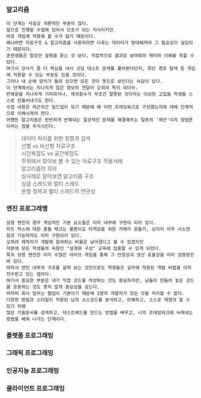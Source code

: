 ### 알고리즘
```
이 단계는 사실상 개론적인 부분이 많다.
앞으로 진행할 수업에 있어서 단초가 되는 지식이지만
바로 게임에 적용해 볼 수가 없기 때문이다.
왜냐하면 자료구조 & 알고리즘을 사용하려면 다루는 데이터가 방대해져야 그 필요성이 실감되기 때문이다.
훈련생들은 말로만 설명을 듣는 것 보다, 직접적으로 결과로 보여줘야 재미와 이해를 취할 수 있다.
여기서 강사가 좀 더 욕심을 내서 코딩 테스트 문제를 풀어본다던지, 최단 경로 탐색 등 게임에 적용할 수 있는 부분도 있을 것이다.
그러나 내 손에 망치가 들려 있으면 모든 것이 못으로 보인다는 속담이 있다.
이 단계에서는 지나치게 많은 정보의 전달이 오히려 독이 되더라.
반복문을 지나치게 기피하거나, 재귀함수가 무조건 잘못된 것이라는 이상한 고집을 학생들 스스로 만들어내기도 한다.
수업 내용은 차근차근 빌드업이 되기 때문에 왜 이런 프레임워크로 구성했는지에 대해 단계적으로 이해시켜야 한다.
어쨌든 알고리즘은 빈번하게 반복되는 일상적인 문제를 해결해주는 일종의 '제안'이자 방법론이라는 점을 주지시킨다.
````
> 데이터 처리를 위한 정렬과 검색<br/>
> 선형 vs 비선형 자료구조<br/>
> 시간복잡도 vs 공간복잡도<br/>
> 주위에서 찾아보 볼 수 있는 자료구조 적용사례<br/>
> 알고리즘의 의의<br/>
> 실사례로 알아보면 알고리즘 구조<br/>
> 싱글 스레드와 멀티 스레드<br/>
> 분할 정복과 멀티 스레드의 연관성<br/>
<p/>

### 엔진 프로그레맹
```
상용 엔진의 경우 게임적인 기본 요소들은 이미 내부에 구현이 되어 있다.
히트 박스에 대한 충돌 체크는 물론이오 타격감을 위한 카메라 흔들기, 심지어 아주 사소한 점프 기능마저도 이미 구현되어 있다.
오히려 제작자가 개발에 참여하는 비율은 낮아졌다고 볼 수 있겠지만
덕분에 모든 학생들의 숙원인 "설계와 구성" 교육에 집중할 수 있게 되었다.
특히 상용 엔진은 이미 수많은 라이브 게임을 통해 그 안정성과 생산 효율성을 이미 검증받은 바 있다.
따라서 엔진 내부의 구조를 살펴 보는 것만으로도 학생들은 실무에 적용된 개발 비법을 이미 전수받고 있는 셈이다.
여기서 중요한 부분은 내가 직접 코드를 작성하는 것도 중요하지만, 남들이 만들어 놓은 코드를 응용하는 것도 못지 않게 중요성을 갖는다.
어차피 회사 업무는 협업이 기본이기 때문에 1명의 개발자가 모든 것을 처리할 수 없다.
다양한 방법과 스타일이 적용된 남의 소스코드를 분석하고, 이해하고, 스스로 재정의 할 수 있기 위해
많은 기술문서를 검색하고, 테스트베드를 만드는 방법을 배우고, 나의 프레임워크에 녹여내는 방법을 배워 나가는 단계이다.
````
### 플랫폼 프로그래밍
### 그래픽 프로그래밍
### 인공지능 프로그래밍
### 클라이언트 프로그래밍
